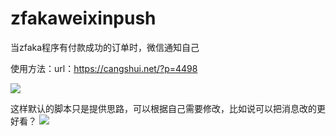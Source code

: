 # zfakaweixinpush
当zfaka程序有付款成功的订单时，微信通知自己

使用方法：url：https://cangshui.net/?p=4498

<img src="https://i.loli.net/2019/10/26/FgwtvUEOhe6fDzx.jpg" />


这样默认的脚本只是提供思路，可以根据自己需要修改，比如说可以把消息改的更好看？
<img src="https://i.loli.net/2019/10/27/1VKsaRMElg825pH.jpg" />
